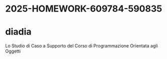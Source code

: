 # 2025-HOMEWORK-609784-590835
# diadia
Lo Studio di Caso a Supporto del Corso di Programmazione Orientata agli Oggetti
